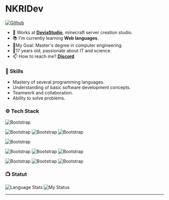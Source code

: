 
# NKRIDev

[![Github](https://img.shields.io/github/followers/NKRIDev?label=Follow&style=social)](https://github.com/NKRIDev)

- 🔮 Works at  [**DeviaStudio**](https://discord.gg/s53CnFqjnM), minecraft server creation studio. 
- 📚 I'm currently learning **Web languages**.
- 🎯My Goal: Master's degree in computer engineering.
- 💬17 years old, passionate about IT and science.
- 📫 How to reach me? [**Discord**](https://discord.gg/ECvtCadqDF)


### 📑 Skills

- Mastery of several programming languages.
- Understanding of basic software development concepts.
- Teamwork and collaboration.
- Ability to solve problems.


### ⚙️ Tech Stack

![Bootstrap](https://img.shields.io/badge/-Java-05122A?style=for-the-badge&logo=Java&color=313131) 

![Bootstrap](https://img.shields.io/badge/-JavaScript-05122A?style=for-the-badge&logo=JavaScript&color=313131) ![Bootstrap](https://img.shields.io/badge/-Html5-05122A?style=for-the-badge&logo=Html5&color=313131) ![Bootstrap](https://img.shields.io/badge/-CSS3-05122A?style=for-the-badge&logo=CSS3&color=313131) 

![Bootstrap](https://img.shields.io/badge/-MySQL-05122A?style=for-the-badge&logo=MySQL&color=313131) 

![Bootstrap](https://img.shields.io/badge/-Git-05122A?style=for-the-badge&logo=Git&color=313131) ![Bootstrap](https://img.shields.io/badge/-GitLab-05122A?style=for-the-badge&logo=GitLab&color=313131) ![Bootstrap](https://img.shields.io/badge/-GitHub-05122A?style=for-the-badge&logo=GitHub&color=313131)

 ![Bootstrap](https://img.shields.io/badge/-Visual%20Studio%20Code-05122A?style=for-the-badge&logo=Visual-Studio-Code&color=313131) ![Bootstrap](https://img.shields.io/badge/-IntelliJ%20IDEA-05122A?style=for-the-badge&logo=IntelliJ-IDEA&color=313131) ![Bootstrap](https://img.shields.io/badge/-Eclipse%20IDE-05122A?style=for-the-badge&logo=Eclipse-IDE&color=313131)


### 📺 Statut
<img align="left" alt="Language Stats" src="https://github-readme-stats.anuraghazra1.vercel.app/api/top-langs/?username=NKRIDev&show_icons=true&theme=dark"/>

![My Status](https://github-readme-stats.vercel.app/api?username=NKRIDev&show_icons=true&theme=dark)


---
